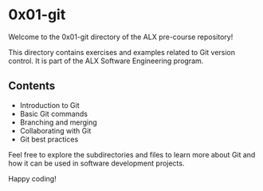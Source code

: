 # 0x01-git

Welcome to the 0x01-git directory of the ALX pre-course repository!

This directory contains exercises and examples related to Git version control. It is part of the ALX Software Engineering program.

## Contents

- Introduction to Git
- Basic Git commands
- Branching and merging
- Collaborating with Git
- Git best practices

Feel free to explore the subdirectories and files to learn more about Git and how it can be used in software development projects.

Happy coding!
